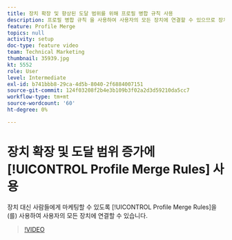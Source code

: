 ```yaml
---
title: 장치 확장 및 향상된 도달 범위를 위해 프로필 병합 규칙 사용
description: 프로필 병합 규칙 을 사용하여 사용자의 모든 장치에 연결할 수 있으므로 장치 대신 사람에게 마케팅할 수 있습니다.
feature: Profile Merge
topics: null
activity: setup
doc-type: feature video
team: Technical Marketing
thumbnail: 35939.jpg
kt: 5552
role: User
level: Intermediate
exl-id: b741bbb8-29ca-4d5b-8040-2f6884007151
source-git-commit: 124f03208f2b4e3b109b3f02a2d3d59210da5cc7
workflow-type: tm+mt
source-wordcount: '60'
ht-degree: 0%

---
```


# 장치 확장 및 도달 범위 증가에 [!UICONTROL Profile Merge Rules] 사용

장치 대신 사람들에게 마케팅할 수 있도록 [!UICONTROL Profile Merge Rules]을(를) 사용하여 사용자의 모든 장치에 연결할 수 있습니다.

>[!VIDEO](https://video.tv.adobe.com/v/40028/?quality=12&learn=on&captions=kor)
